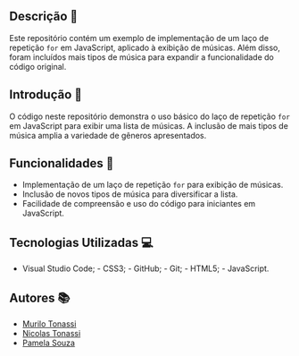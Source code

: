 ## Descrição 📖
 
Este repositório contém um exemplo de implementação de um laço de repetição `for` em JavaScript, aplicado à exibição de músicas. Além disso, foram incluídos mais tipos de música para expandir a funcionalidade do código original.
 
 
## Introdução 🔧
 
O código neste repositório demonstra o uso básico do laço de repetição `for` em JavaScript para exibir uma lista de músicas. A inclusão de mais tipos de música amplia a variedade de gêneros apresentados.
 
 
## Funcionalidades 🧠
 
- Implementação de um laço de repetição `for` para exibição de músicas. 
- Inclusão de novos tipos de música para diversificar a lista. 
- Facilidade de compreensão e uso do código para iniciantes em JavaScript.
 
 
## Tecnologias Utilizadas 💻
 
- Visual Studio Code; - CSS3; - GitHub; - Git; - HTML5; - JavaScript.
 
 
## Autores 📚
- [Murilo Tonassi](https://github.com/murilo-tonassi)
- [Nicolas Tonassi](https://github.com/nicolas-tonassi)
- [Pamela Souza](https://github.com/PamelaSouzaSilva)